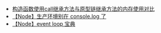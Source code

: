 * [构造函数使用call继承方法与原型链继承方法的内存使用对比](https://github.com/broncoss/notes/issues/1)
* [【Node】生产环境别在 console.log 了](https://github.com/broncoss/notes/issues/2)
* [【Node】event loop 宝典](https://github.com/broncoss/notes/issues/3)